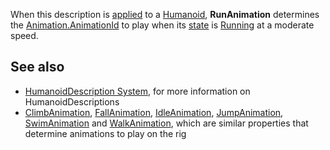 When this description is [applied](https://developer.roblox.com/en-us/api-reference/function/Humanoid/ApplyDescription) to a [Humanoid](https://developer.roblox.com/en-us/api-reference/class/Humanoid), **RunAnimation** determines the [Animation.AnimationId](https://developer.roblox.com/en-us/api-reference/property/Animation/AnimationId) to play when its [state](https://developer.roblox.com/en-us/api-reference/function/Humanoid/GetState) is [Running](https://developer.roblox.com/en-us/api-reference/enum/HumanoidStateType) at a moderate speed.

See also
--------

*   [HumanoidDescription System](https://developer.roblox.com/en-us/articles/HumanoidDescription-System), for more information on HumanoidDescriptions
*   [ClimbAnimation](https://developer.roblox.com/en-us/api-reference/property/HumanoidDescription/FallAnimation), [FallAnimation](https://developer.roblox.com/en-us/api-reference/property/HumanoidDescription/FallAnimation), [IdleAnimation](https://developer.roblox.com/en-us/api-reference/property/HumanoidDescription/IdleAnimation), [JumpAnimation](https://developer.roblox.com/en-us/api-reference/property/HumanoidDescription/JumpAnimation), [SwimAnimation](https://developer.roblox.com/en-us/api-reference/property/HumanoidDescription/SwimAnimation) and [WalkAnimation](https://developer.roblox.com/en-us/api-reference/property/HumanoidDescription/WalkAnimation), which are similar properties that determine animations to play on the rig